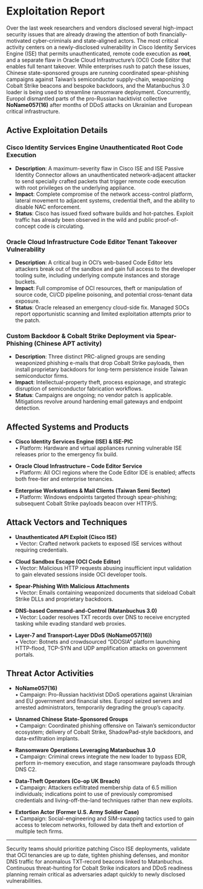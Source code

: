 # Exploitation Report

Over the last week researchers and vendors disclosed several high-impact security issues that are already drawing the attention of both financially-motivated cyber-criminals and state-aligned actors. The most critical activity centers on a newly-disclosed vulnerability in Cisco Identity Services Engine (ISE) that permits unauthenticated, remote code execution as **root**, and a separate flaw in Oracle Cloud Infrastructure’s (OCI) Code Editor that enables full tenant takeover. While enterprises rush to patch these issues, Chinese state-sponsored groups are running coordinated spear-phishing campaigns against Taiwan’s semiconductor supply-chain, weaponizing Cobalt Strike beacons and bespoke backdoors, and the Matanbuchus 3.0 loader is being used to streamline ransomware deployment. Concurrently, Europol dismantled parts of the pro-Russian hacktivist collective **NoName057(16)** after months of DDoS attacks on Ukrainian and European critical infrastructure.

## Active Exploitation Details

### Cisco Identity Services Engine Unauthenticated Root Code Execution
- **Description**: A maximum-severity flaw in Cisco ISE and ISE Passive Identity Connector allows an unauthenticated network-adjacent attacker to send specially crafted packets that trigger remote code execution with root privileges on the underlying appliance.
- **Impact**: Complete compromise of the network access-control platform, lateral movement to adjacent systems, credential theft, and the ability to disable NAC enforcement.
- **Status**: Cisco has issued fixed software builds and hot-patches. Exploit traffic has already been observed in the wild and public proof-of-concept code is circulating.

### Oracle Cloud Infrastructure Code Editor Tenant Takeover Vulnerability
- **Description**: A critical bug in OCI’s web-based Code Editor lets attackers break out of the sandbox and gain full access to the developer tooling suite, including underlying compute instances and storage buckets.
- **Impact**: Full compromise of OCI resources, theft or manipulation of source code, CI/CD pipeline poisoning, and potential cross-tenant data exposure.
- **Status**: Oracle released an emergency cloud-side fix. Managed SOCs report opportunistic scanning and limited exploitation attempts prior to the patch.

### Custom Backdoor & Cobalt Strike Deployment via Spear-Phishing (Chinese APT activity)
- **Description**: Three distinct PRC-aligned groups are sending weaponized phishing e-mails that drop Cobalt Strike payloads, then install proprietary backdoors for long-term persistence inside Taiwan semiconductor firms.
- **Impact**: Intellectual-property theft, process espionage, and strategic disruption of semiconductor fabrication workflows.
- **Status**: Campaigns are ongoing; no vendor patch is applicable. Mitigations revolve around hardening email gateways and endpoint detection.

## Affected Systems and Products

- **Cisco Identity Services Engine (ISE) & ISE-PIC**  
  • Platform: Hardware and virtual appliances running vulnerable ISE releases prior to the emergency fix build.  

- **Oracle Cloud Infrastructure – Code Editor Service**  
  • Platform: All OCI regions where the Code Editor IDE is enabled; affects both free-tier and enterprise tenancies.  

- **Enterprise Workstations & Mail Clients (Taiwan Semi Sector)**  
  • Platform: Windows endpoints targeted through spear-phishing; subsequent Cobalt Strike payloads beacon over HTTP/S.  

## Attack Vectors and Techniques

- **Unauthenticated API Exploit (Cisco ISE)**  
  • Vector: Crafted network packets to exposed ISE services without requiring credentials.

- **Cloud Sandbox Escape (OCI Code Editor)**  
  • Vector: Malicious HTTP requests abusing insufficient input validation to gain elevated sessions inside OCI developer tools.

- **Spear-Phishing With Malicious Attachments**  
  • Vector: Emails containing weaponized documents that sideload Cobalt Strike DLLs and proprietary backdoors.

- **DNS-based Command-and-Control (Matanbuchus 3.0)**  
  • Vector: Loader resolves TXT records over DNS to receive encrypted tasking while evading standard web proxies.

- **Layer-7 and Transport-Layer DDoS (NoName057(16))**  
  • Vector: Botnets and crowdsourced “DDOSIA” platform launching HTTP-flood, TCP-SYN and UDP amplification attacks on government portals.

## Threat Actor Activities

- **NoName057(16)**  
  • Campaign: Pro-Russian hacktivist DDoS operations against Ukrainian and EU government and financial sites. Europol seized servers and arrested administrators, temporarily degrading the group’s capacity.

- **Unnamed Chinese State-Sponsored Groups**  
  • Campaign: Coordinated phishing offensive on Taiwan’s semiconductor ecosystem; delivery of Cobalt Strike, ShadowPad-style backdoors, and data-exfiltration implants.

- **Ransomware Operations Leveraging Matanbuchus 3.0**  
  • Campaign: Criminal crews integrate the new loader to bypass EDR, perform in-memory execution, and stage ransomware payloads through DNS C2.

- **Data-Theft Operators (Co-op UK Breach)**  
  • Campaign: Attackers exfiltrated membership data of 6.5 million individuals; indications point to use of previously compromised credentials and living-off-the-land techniques rather than new exploits.

- **Extortion Actor (Former U.S. Army Soldier Case)**  
  • Campaign: Social-engineering and SIM-swapping tactics used to gain access to telecom networks, followed by data theft and extortion of multiple tech firms.

---

Security teams should prioritize patching Cisco ISE deployments, validate that OCI tenancies are up to date, tighten phishing defenses, and monitor DNS traffic for anomalous TXT-record beacons linked to Matanbuchus. Continuous threat-hunting for Cobalt Strike indicators and DDoS readiness planning remain critical as adversaries adapt quickly to newly disclosed vulnerabilities.